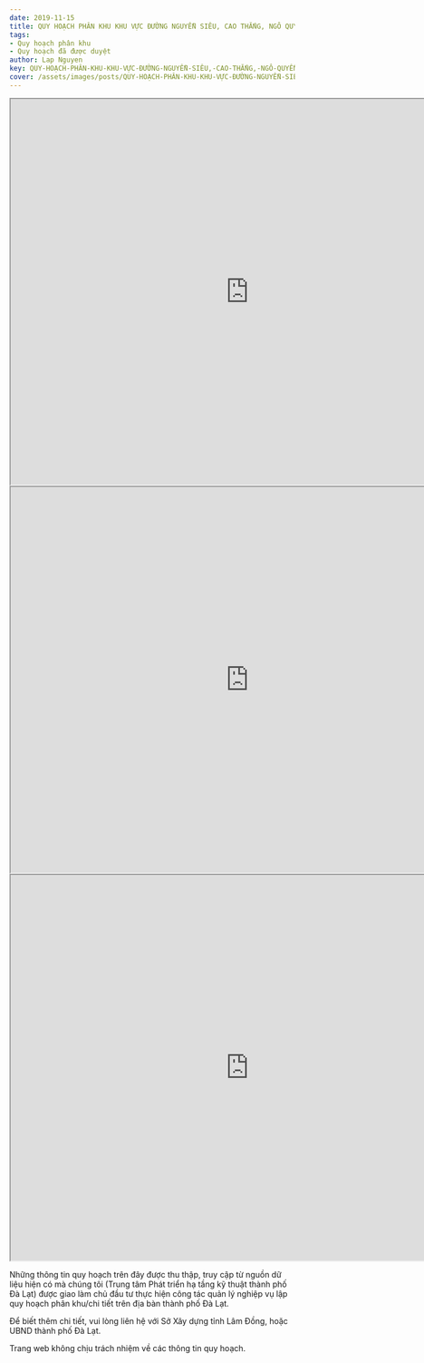 ```yaml
---
date: 2019-11-15
title: QUY HOẠCH PHÂN KHU KHU VỰC ĐƯỜNG NGUYỄN SIÊU, CAO THẮNG, NGÔ QUYỀN, LA SƠN PHU TỬ, HAI BÀ TRƯNG, XÔ VIẾT NGHỆ TĨNH (KHU D5)
tags:
- Quy hoạch phân khu
- Quy hoạch đã được duyệt
author: Lap Nguyen
key: QUY-HOẠCH-PHÂN-KHU-KHU-VỰC-ĐƯỜNG-NGUYỄN-SIÊU,-CAO-THẮNG,-NGÔ-QUYỀN,-LA-SƠN-PHU-TỬ,-HAI-BÀ-TRƯNG,-XÔ-VIẾT-NGHỆ-TĨNH-(KHU-D5)
cover: /assets/images/posts/QUY-HOẠCH-PHÂN-KHU-KHU-VỰC-ĐƯỜNG-NGUYỄN-SIÊU,-CAO-THẮNG,-NGÔ-QUYỀN,-LA-SƠN-PHU-TỬ,-HAI-BÀ-TRƯNG,-XÔ-VIẾT-NGHỆ-TĨNH-(KHU-D5).png
---
```


<iframe src="https://drive.google.com/file/d/1tPCvuISeQgJPhjjMa-sdC6RL36WGfy1A/preview" width="840" height="680"></iframe>
<iframe src="https://drive.google.com/file/d/1_ao_bFCMAyqdKSM3jJRJJRdQoUWydAL7/preview" width="840" height="680"></iframe>
<iframe src="https://drive.google.com/file/d/1SSaB-wz7arzBghsgKuVVh8OzaV7C1CNT/preview" width="840" height="680"></iframe>

Những thông tin quy hoạch trên đây được thu thập, truy cập từ nguồn dữ liệu hiện có mà chúng tôi 
(Trung tâm Phát triển hạ tầng kỹ thuật thành phố Đà Lạt) được giao làm chủ đầu tư thực hiện công tác quản lý nghiệp vụ 
lập quy hoạch phân khu/chi tiết trên địa bàn thành phố Đà Lạt.

Để biết thêm chi tiết, vui lòng liên hệ với Sở Xây dựng tỉnh Lâm Đồng, hoặc UBND thành phố Đà Lạt.

Trang web không chịu trách nhiệm về các thông tin quy hoạch.